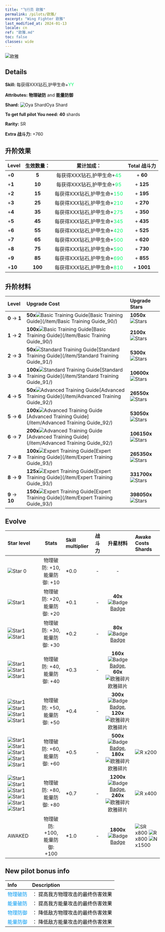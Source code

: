 ```yaml
---
title: "飞行员 欧雅"
permalink: /pilots/欧雅/
excerpt: "Wing Fighter 欧雅"
last_modified_at: 2024-01-13
locale: cn
ref: "欧雅.md"
toc: false
classes: wide
---
```



 ![欧雅](/images/pilots/aviator_piece_5016.png)

## Details

 **Skill:** 每获得XXX钻石,护甲生命+<span style="color: #03ff6b">YY</span><br/><span style="color: #000000;"></span> 

 **Attributes:** **物理破防** and **能量防御**

 **Shard:** ![Oya Shard](/images/pilots/Oya_Shard_p.png)Oya Shard 

 **To get full pilot You need:** **40** shards 

 **Rarity:** SR 

 **Extra 战斗力:** +760 



## 升阶效果

  |  Level | 生效数量： |     累计加成：    | Total 战斗力 |
  |:----|:-----:|:-------------------:|:-------:|
  | +**0**  | **5**  | 每获得XXX钻石,护甲生命+<span style="color: #03ff6b">45</span><br/><span style="color: #000000;"></span>  | + **60** |
  | +**1**  | **10**  | 每获得XXX钻石,护甲生命+<span style="color: #03ff6b">95</span><br/><span style="color: #000000;"></span>  | + **125** |
  | +**2**  | **15**  | 每获得XXX钻石,护甲生命+<span style="color: #03ff6b">150</span><br/><span style="color: #000000;"></span>  | + **195** |
  | +**3**  | **25**  | 每获得XXX钻石,护甲生命+<span style="color: #03ff6b">210</span><br/><span style="color: #000000;"></span>  | + **270** |
  | +**4**  | **35**  | 每获得XXX钻石,护甲生命+<span style="color: #03ff6b">275</span><br/><span style="color: #000000;"></span>  | + **350** |
  | +**5**  | **45**  | 每获得XXX钻石,护甲生命+<span style="color: #03ff6b">345</span><br/><span style="color: #000000;"></span>  | + **435** |
  | +**6**  | **55**  | 每获得XXX钻石,护甲生命+<span style="color: #03ff6b">420</span><br/><span style="color: #000000;"></span>  | + **525** |
  | +**7**  | **65**  | 每获得XXX钻石,护甲生命+<span style="color: #03ff6b">500</span><br/><span style="color: #000000;"></span>  | + **620** |
  | +**8**  | **75**  | 每获得XXX钻石,护甲生命+<span style="color: #03ff6b">590</span><br/><span style="color: #000000;"></span>  | + **730** |
  | +**9**  | **85**  | 每获得XXX钻石,护甲生命+<span style="color: #03ff6b">690</span><br/><span style="color: #000000;"></span>  | + **855** |
  | +**10**  | **100**  | 每获得XXX钻石,护甲生命+<span style="color: #03ff6b">810</span><br/><span style="color: #000000;"></span>  | + **1001** |




## 升阶材料

  |  Level |      Upgrade Cost   |  Upgrade Stars  |
  |:-------|:--------------------|:----------------|
  | **0** -> **1**  | **50x**![Basic Training Guide](/images/item/Basic_Training_Guide_p.png)[Basic Training Guide](/item/Basic Training Guide_90/) | **1050x**![Stars](/images/item/Stars_p.png) |
  | **1** -> **2**  | **100x**![Basic Training Guide](/images/item/Basic_Training_Guide_p.png)[Basic Training Guide](/item/Basic Training Guide_90/) | **2100x**![Stars](/images/item/Stars_p.png) |
  | **2** -> **3**  | **50x**![Standard Training Guide](/images/item/Standard_Training_Guide_p.png)[Standard Training Guide](/item/Standard Training Guide_91/) | **5300x**![Stars](/images/item/Stars_p.png) |
  | **3** -> **4**  | **100x**![Standard Training Guide](/images/item/Standard_Training_Guide_p.png)[Standard Training Guide](/item/Standard Training Guide_91/) | **10600x**![Stars](/images/item/Stars_p.png) |
  | **4** -> **5**  | **50x**![Advanced Training Guide](/images/item/Advanced_Training_Guide_p.png)[Advanced Training Guide](/item/Advanced Training Guide_92/) | **26550x**![Stars](/images/item/Stars_p.png) |
  | **5** -> **6**  | **100x**![Advanced Training Guide](/images/item/Advanced_Training_Guide_p.png)[Advanced Training Guide](/item/Advanced Training Guide_92/) | **53050x**![Stars](/images/item/Stars_p.png) |
  | **6** -> **7**  | **200x**![Advanced Training Guide](/images/item/Advanced_Training_Guide_p.png)[Advanced Training Guide](/item/Advanced Training Guide_92/) | **106150x**![Stars](/images/item/Stars_p.png) |
  | **7** -> **8**  | **100x**![Expert Training Guide](/images/item/Expert_Training_Guide_p.png)[Expert Training Guide](/item/Expert Training Guide_93/) | **265350x**![Stars](/images/item/Stars_p.png) |
  | **8** -> **9**  | **125x**![Expert Training Guide](/images/item/Expert_Training_Guide_p.png)[Expert Training Guide](/item/Expert Training Guide_93/) | **331700x**![Stars](/images/item/Stars_p.png) |
  | **9** -> **10**  | **150x**![Expert Training Guide](/images/item/Expert_Training_Guide_p.png)[Expert Training Guide](/item/Expert Training Guide_93/) | **398050x**![Stars](/images/item/Stars_p.png) |




## Evolve

  |  Star level | Stats | Skill multiplier | 战斗力 | 升星材料 | Awake Costs Shards |
  |:------------|:-----:|:-------------------|:----------------:|:--------------------:|:-------------|
  | ![Star 0](/images/s0.png)  | 物理破防: +10, 能量防御: +10  | *0.0  | -  | -  |  |
  | ![Star1](/images/s1.png)  | 物理破防: +20, 能量防御: +20  | *0.1  | -  | **40x**![Badge](/images/item/Badge_p.png)[Badge](/item/Badge_94/)  |  |
  | ![Star1](/images/s1.png)![Star1](/images/s1.png)  | 物理破防: +30, 能量防御: +30  | *0.2  | -  | **80x**![Badge](/images/item/Badge_p.png)[Badge](/item/Badge_94/)  |  |
  | ![Star1](/images/s1.png)![Star1](/images/s1.png)![Star1](/images/s1.png)  | 物理破防: +40, 能量防御: +40  | *0.3  | -  | **160x**![Badge](/images/item/Badge_p.png)[Badge](/item/Badge_94/), **60x**![欧雅碎片](/images/pilots/Oya_Shard_p.png)欧雅碎片  |  |
  | ![Star1](/images/s1.png)![Star1](/images/s1.png)![Star1](/images/s1.png)![Star1](/images/s1.png)  | 物理破防: +50, 能量防御: +50  | *0.4  | -  | **300x**![Badge](/images/item/Badge_p.png)[Badge](/item/Badge_94/), **120x**![欧雅碎片](/images/pilots/Oya_Shard_p.png)欧雅碎片  |  |
  | ![Star1](/images/s1.png)![Star1](/images/s1.png)![Star1](/images/s1.png)![Star1](/images/s1.png)![Star1](/images/s1.png)  | 物理破防: +60, 能量防御: +60  | *0.5  | -  | **500x**![Badge](/images/item/Badge_p.png)[Badge](/item/Badge_94/), **180x**![欧雅碎片](/images/pilots/Oya_Shard_p.png)欧雅碎片  |  ![R](/images/pilots/R_p.png) x200 |
  | ![Star1](/images/s1.png)![Star1](/images/s1.png)![Star1](/images/s1.png)![Star1](/images/s1.png)![Star1](/images/s1.png)![Star1](/images/s1.png)  | 物理破防: +80, 能量防御: +80  | *0.7  | -  | **1200x**![Badge](/images/item/Badge_p.png)[Badge](/item/Badge_94/), **240x**![欧雅碎片](/images/pilots/Oya_Shard_p.png)欧雅碎片  |  ![R](/images/pilots/R_p.png) x400 |
  | AWAKED  | 物理破防: +100, 能量防御: +100  | *1.0  | -  | **1800x**![Badge](/images/item/Badge_p.png)[Badge](/item/Badge_94/)  |  ![SR](/images/pilots/SR_p.png) x800 ![R](/images/pilots/R_p.png) x800 ![N](/images/pilots/N_p.png) x1500 |



## New pilot bonus info

  |  Info |  Description |
  |:------|:-------------|
  | <span style="color: #0099f2">物理破防</span> | <span style="color: #000000;">： 提高我方物理攻击的最终伤害效果</span> |
  | <span style="color: #0099f2">能量破防</span> | <span style="color: #000000;">： 提高我方能量攻击的最终伤害效果</span> |
  | <span style="color: #0099f2">物理防御</span> | <span style="color: #000000;">： 降低敌方物理攻击的最终伤害效果</span> |
  | <span style="color: #0099f2">能量防御</span> | <span style="color: #000000;">： 降低敌方能量攻击的最终伤害效果</span> |

